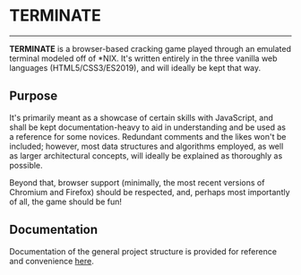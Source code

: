 # TERMINATE
-----------
**TERMINATE** is a browser-based cracking game played through an emulated
terminal modeled off of \*NIX. It's written entirely in the three vanilla web
languages (HTML5/CSS3/ES2019), and will ideally be kept that way.

## Purpose
It's primarily meant as a showcase of certain skills with JavaScript, and shall
be kept documentation-heavy to aid in understanding and be used as a reference
for some novices. Redundant comments and the likes won't be included; however,
most data structures and algorithms employed, as well as larger architectural
concepts, will ideally be explained as thoroughly as possible.

Beyond that, browser support (minimally, the most recent versions of Chromium
and Firefox) should be respected, and, perhaps most importantly of all, the game
should be fun!

## Documentation
Documentation of the general project structure is provided for reference and
convenience [here](./docs/).